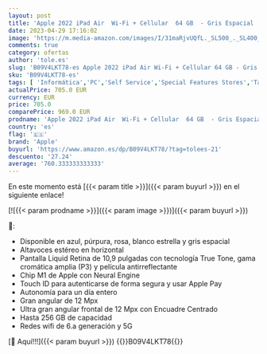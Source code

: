 ```yaml
---
layout: post
title: 'Apple 2022 iPad Air  Wi-Fi + Cellular  64 GB  - Gris Espacial  5.ª generación '
date: 2023-04-29 17:16:02
image: 'https://m.media-amazon.com/images/I/31maRjvUQfL._SL500_._SL400_.jpg'
comments: true
category: ofertas
author: 'tole.es'
slug: 'B09V4LKT78-es Apple 2022 iPad Air Wi-Fi + Cellular 64 GB - Gris Espacial...'
sku: 'B09V4LKT78-es'
tags: [ 'Informática','PC','Self Service','Special Features Stores','Tablets','Vuelta al cole: Informática','apple','ipad','partition_000','partition_033','🇪🇸', ]
actualPrice: 705.0 EUR
currency: EUR
price: 705.0
comparePrice: 969.0 EUR
prodname: 'Apple 2022 iPad Air  Wi-Fi + Cellular  64 GB  - Gris Espacial  5.ª generación '
country: 'es'
flag: '🇪🇸'
brand: 'Apple'
buyurl: 'https://www.amazon.es/dp/B09V4LKT78/?tag=tolees-21'
descuento: '27.24'
average: '760.333333333333'
---
```


En este momento está [{{< param title >}}]({{< param buyurl >}}) en el siguiente enlace!

[![{{< param prodname >}}]({{< param image >}})]({{< param buyurl >}})

🔎:

- Disponible en azul, púrpura, rosa, blanco estrella y gris espacial
- Altavoces estéreo en horizontal
- Pantalla Liquid Retina de 10,9 pulgadas con tecnología True Tone, gama cromática amplia (P3) y película antirreflectante
- Chip M1 de Apple con Neural Engine
- Touch ID para autenticarse de forma segura y usar Apple Pay
- Autonomía para un día entero
- Gran angular de 12 Mpx
- Ultra gran angular frontal de 12 Mpx con Encuadre Centrado
- Hasta 256 GB de capacidad
- Redes wifi de 6.a generación y 5G

[🛒 Aquí!!!]({{< param buyurl >}})
{{<world>}}B09V4LKT78{{</world>}}
